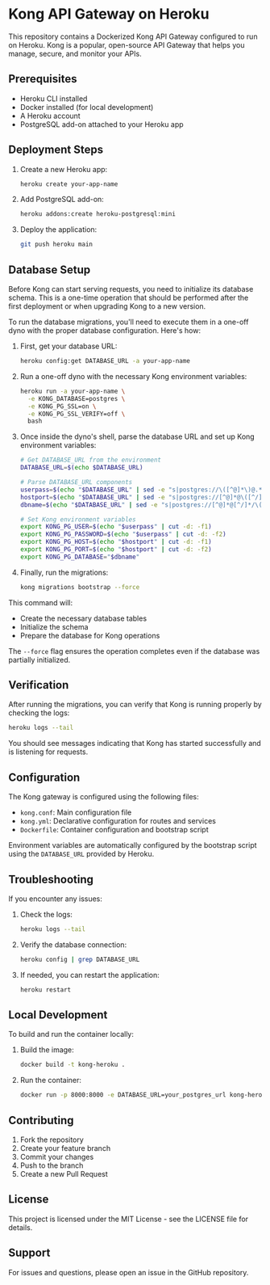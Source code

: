 # Kong API Gateway on Heroku

This repository contains a Dockerized Kong API Gateway configured to run on Heroku. Kong is a popular, open-source API Gateway that helps you manage, secure, and monitor your APIs.

## Prerequisites

- Heroku CLI installed
- Docker installed (for local development)
- A Heroku account
- PostgreSQL add-on attached to your Heroku app

## Deployment Steps

1. Create a new Heroku app:
   ```bash
   heroku create your-app-name
   ```

2. Add PostgreSQL add-on:
   ```bash
   heroku addons:create heroku-postgresql:mini
   ```

3. Deploy the application:
   ```bash
   git push heroku main
   ```

## Database Setup

Before Kong can start serving requests, you need to initialize its database schema. This is a one-time operation that should be performed after the first deployment or when upgrading Kong to a new version.

To run the database migrations, you'll need to execute them in a one-off dyno with the proper database configuration. Here's how:

1. First, get your database URL:
   ```bash
   heroku config:get DATABASE_URL -a your-app-name
   ```

2. Run a one-off dyno with the necessary Kong environment variables:
   ```bash
   heroku run -a your-app-name \
     -e KONG_DATABASE=postgres \
     -e KONG_PG_SSL=on \
     -e KONG_PG_SSL_VERIFY=off \
     bash
   ```

3. Once inside the dyno's shell, parse the database URL and set up Kong environment variables:
   ```bash
   # Get DATABASE_URL from the environment
   DATABASE_URL=$(echo $DATABASE_URL)
   
   # Parse DATABASE_URL components
   userpass=$(echo "$DATABASE_URL" | sed -e "s|postgres://\([^@]*\)@.*|\1|")
   hostport=$(echo "$DATABASE_URL" | sed -e "s|postgres://[^@]*@\([^/]*\)/.*|\1|")
   dbname=$(echo "$DATABASE_URL" | sed -e "s|postgres://[^@]*@[^/]*/\(.*\)|\1|")
   
   # Set Kong environment variables
   export KONG_PG_USER=$(echo "$userpass" | cut -d: -f1)
   export KONG_PG_PASSWORD=$(echo "$userpass" | cut -d: -f2)
   export KONG_PG_HOST=$(echo "$hostport" | cut -d: -f1)
   export KONG_PG_PORT=$(echo "$hostport" | cut -d: -f2)
   export KONG_PG_DATABASE="$dbname"
   ```

4. Finally, run the migrations:
   ```bash
   kong migrations bootstrap --force
   ```

This command will:
- Create the necessary database tables
- Initialize the schema
- Prepare the database for Kong operations

The `--force` flag ensures the operation completes even if the database was partially initialized.

## Verification

After running the migrations, you can verify that Kong is running properly by checking the logs:

```bash
heroku logs --tail
```

You should see messages indicating that Kong has started successfully and is listening for requests.

## Configuration

The Kong gateway is configured using the following files:
- `kong.conf`: Main configuration file
- `kong.yml`: Declarative configuration for routes and services
- `Dockerfile`: Container configuration and bootstrap script

Environment variables are automatically configured by the bootstrap script using the `DATABASE_URL` provided by Heroku.

## Troubleshooting

If you encounter any issues:

1. Check the logs:
   ```bash
   heroku logs --tail
   ```

2. Verify the database connection:
   ```bash
   heroku config | grep DATABASE_URL
   ```

3. If needed, you can restart the application:
   ```bash
   heroku restart
   ```

## Local Development

To build and run the container locally:

1. Build the image:
   ```bash
   docker build -t kong-heroku .
   ```

2. Run the container:
   ```bash
   docker run -p 8000:8000 -e DATABASE_URL=your_postgres_url kong-heroku
   ```

## Contributing

1. Fork the repository
2. Create your feature branch
3. Commit your changes
4. Push to the branch
5. Create a new Pull Request

## License

This project is licensed under the MIT License - see the LICENSE file for details.

## Support

For issues and questions, please open an issue in the GitHub repository.
